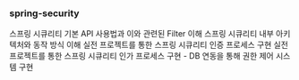 ### spring-security
스프링 시큐리티 기본 API 사용법과 이와 관련된 Filter 이해
스프링 시큐리티 내부 아키텍처와 동작 방식 이해
실전 프로젝트를 통한 스프링 시큐리티 인증 프로세스 구현
실전 프로젝트를 통한 스프링 시큐리티 인가 프로세스 구현 - DB 연동을 통해 권한 제어 시스템 구현
